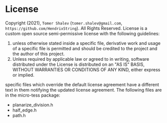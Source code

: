 # License 
Copyright (2021), `Tomer Shalev` (`tomer.shalev@gmail.com`, `https://github.com/HendrixString`).
All Rights Reserved.
License is a custom open source semi-permissive license with the following guidelines:
1. unless otherwise stated inside a specific file, derivative work and usage of a specific 
   file is permitted and should be credited to the project and the author of this project.
2. Unless required by applicable law or agreed to in writing, software
   distributed under the License is distributed on an "AS IS" BASIS,
   WITHOUT WARRANTIES OR CONDITIONS OF ANY KIND, either express or implied.

specific files which override the default license agreement have a different text in them
notifying the updated license agreement. The following files are in the micro-tess package:
- planarize_division.h
- half_edge.h
- path.h